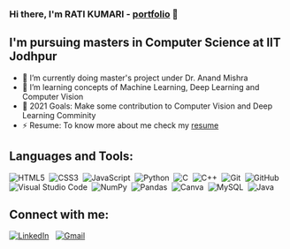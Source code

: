 
### Hi there, I'm RATI KUMARI - [portfolio] 👋
## I'm pursuing masters in Computer Science at IIT Jodhpur

- 🌱 I’m currently doing master's project under Dr. Anand Mishra 
- 👯 I’m learning concepts of Machine Learning, Deep Learning and Computer Vision
- 🥅 2021 Goals: Make some contribution to Computer Vision and Deep Learning Comminity 
- ⚡ Resume: To know more about me check my [resume]  

## Languages and Tools:
![HTML5](https://img.shields.io/badge/html5-%23E34F26.svg?style=flat&logo=html5&logoColor=white)&nbsp;
![CSS3](https://img.shields.io/badge/css3-%231572B6.svg?style=flat&logo=css3&logoColor=white)&nbsp;
![JavaScript](https://img.shields.io/badge/javascript-%23323330.svg?style=flat&logo=javascript&logoColor=%23F7DF1E)&nbsp;
![Python](https://img.shields.io/badge/-Python-05122A?style=flat&logo=python)&nbsp;
![C](https://img.shields.io/badge/-C-05122A?style=flat&logo=C&logoColor=A8B9CC)&nbsp;
![C++](https://img.shields.io/badge/-C++-05122A?style=flat&logo=C%2B%2B&logoColor=00599C)&nbsp;
![Git](https://img.shields.io/badge/-Git-05122A?style=flat&logo=git)&nbsp;
![GitHub](https://img.shields.io/badge/-GitHub-05122A?style=flat&logo=github)&nbsp;
![Visual Studio Code](https://img.shields.io/badge/-Visual%20Studio%20Code-05122A?style=flat&logo=visual-studio-code&logoColor=007ACC)&nbsp;
![NumPy](https://img.shields.io/badge/numpy%20-%23013243.svg?&style=flat&logo=numpy&logoColor=white)&nbsp;
![Pandas](https://img.shields.io/badge/pandas%20-%23150458.svg?&style=flat&logo=pandas&logoColor=white)&nbsp;
![Canva](https://img.shields.io/badge/Canva-%2300C4CC.svg?style=flat&logo=Canva&logoColor=white)&nbsp;
![MySQL](https://img.shields.io/badge/mysql-%2300f.svg?style=flat&logo=mysql&logoColor=white)&nbsp;
![Java](https://img.shields.io/badge/java-%23ED8B00.svg?style=flat&logo=java&logoColor=white)&nbsp;

## Connect with me:

<a href="https://www.linkedin.com/in/rati-kumari-a79018102/"><img alt="LinkedIn" src="https://img.shields.io/badge/linkedin%20-%230077B5.svg?&style=flat&logo=linkedin&logoColor=white"/></a> &nbsp;
<a href="mailto:kumari.11@iitj.ac.in"><img alt="Gmail" src="https://img.shields.io/badge/Gmail-D14836?style=flat&logo=gmail&logoColor=white" /></a> &nbsp;

[portfolio]: https://ratikumari227.github.io/rati.github.io/
[resume]: https://github.com/ratikumari227/rati.github.io/blob/main/RatiResume.pdf
